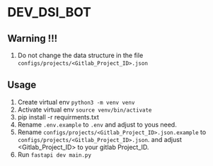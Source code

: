 # DEV_DSI_BOT

## Warning !!!
1. Do not change the data structure in the file `configs/projects/<Gitlab_Project_ID>.json`

## Usage
1. Create virtual env `python3 -m venv venv`
2. Activate virtual env `source venv/bin/activate`
3. pip install -r requirments.txt
4. Rename `.env.example` to `.env` and adjust to yous need. 
5. Rename `configs/projects/<Gitlab_Project_ID>.json.example` to `configs/projects/<Gitlab_Project_ID>.json`. and adjust  <Gitlab_Project_ID> to your gitlab Project_ID. 
6. Run `fastapi dev main.py`